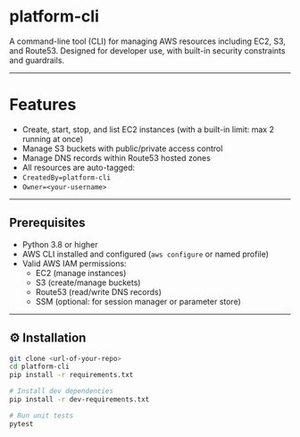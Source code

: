 # platform-cli

A command-line tool (CLI) for managing AWS resources including EC2, S3, and Route53.
Designed for developer use, with built-in security constraints and guardrails.

---

# Features

-  Create, start, stop, and list EC2 instances
  (with a built-in limit: max 2 running at once)
-  Manage S3 buckets with public/private access control
-  Manage DNS records within Route53 hosted zones
-  All resources are auto-tagged:
  - `CreatedBy=platform-cli`
  - `Owner=<your-username>`

---

##  Prerequisites

- Python 3.8 or higher
- AWS CLI installed and configured (`aws configure` or named profile)
- Valid AWS IAM permissions:
  - EC2 (manage instances)
  - S3 (create/manage buckets)
  - Route53 (read/write DNS records)
  - SSM (optional: for session manager or parameter store)

---

## ⚙ Installation

```bash
git clone <url-of-your-repo>
cd platform-cli
pip install -r requirements.txt

# Install dev dependencies
pip install -r dev-requirements.txt

# Run unit tests
pytest

